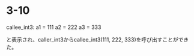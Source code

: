 # 3-10

callee_int3:
        a1 = 111
        a2 = 222
        a3 = 333

と表示され、caller_int3からcallee_int3(111, 222, 333)を呼び出すことができた。
